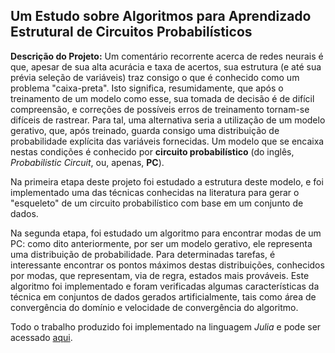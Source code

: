 ## Um Estudo sobre Algoritmos para Aprendizado Estrutural de Circuitos Probabilísticos

**Descrição do Projeto:** 
Um comentário recorrente acerca de redes neurais é que, apesar de sua alta acurácia e taxa de acertos, sua estrutura (e até sua prévia seleção de variáveis) traz consigo o que é conhecido como um problema "caixa-preta". Isto significa, resumidamente, que após o treinamento de um modelo como esse, sua tomada de decisão é de difícil compreensão, e correções de possíveis erros de treinamento tornam-se difíceis de rastrear. Para tal, uma alternativa seria a utilização de um modelo gerativo, que, após treinado, guarda consigo uma distribuição de probabilidade explícita das variáveis fornecidas. Um modelo que se encaixa nestas condições é conhecido por **circuito probabilístico** (do inglês, _Probabilistic Circuit_, ou, apenas, **PC**).

Na primeira etapa deste projeto foi estudado a estrutura deste modelo, e foi implementado uma das técnicas conhecidas na literatura para gerar o "esqueleto" de um circuito probabilístico com base em um conjunto de dados. 

Na segunda etapa, foi estudado um algoritmo para encontrar modas de um PC: como dito anteriormente, por ser um modelo gerativo, ele representa uma distribuição de probabilidade. Para determinadas tarefas, é interessante encontrar os pontos máximos destas distribuições, conhecidos por modas, que representam, via de regra, estados mais prováveis. Este algoritmo foi implementado e foram verificadas algumas características da técnica em conjuntos de dados gerados artificialmente, tais como área de convergência do domínio e velocidade de convergência do algoritmo.

Todo o trabalho produzido foi implementado na linguagem _Julia_ e pode ser acessado [aqui](https://github.com/thiagocasag/ic-tcc).
